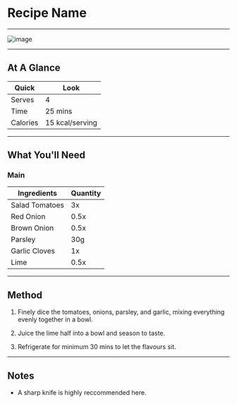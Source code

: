 # Recipe Name

---

![image](https://drive.google.com/uc?export=view&id=1qDkKVA_IWu10OeIk8yrnC-elByMisv7A)

---

## At A Glance

Quick | Look
-- | --
Serves | 4
Time | 25 mins
Calories | 15 kcal/serving

---

## What You'll Need

### **Main**

Ingredients | Quantity
-- | --
Salad Tomatoes | 3x
Red Onion | 0.5x
Brown Onion | 0.5x
Parsley | 30g
Garlic Cloves | 1x
Lime | 0.5x

---

## Method

1. Finely dice the tomatoes, onions, parsley, and garlic, mixing everything evenly together in a bowl.

2. Juice the lime half into a bowl and season to taste.

3. Refrigerate for minimum 30 mins to let the flavours sit.

---

## Notes

- A sharp knife is highly reccommended here.